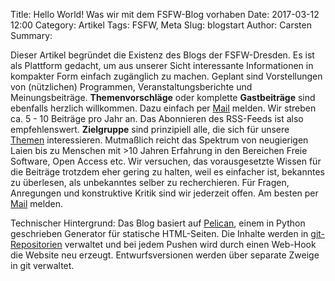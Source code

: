 Title: Hello World! Was wir mit dem FSFW-Blog vorhaben
Date: 2017-03-12 12:00
Category: Artikel
Tags: FSFW, Meta
Slug: blogstart
Author: Carsten
Summary:


Dieser Artikel begründet die Existenz des Blogs der FSFW-Dresden.
Es ist als Plattform gedacht, um aus unserer Sicht interessante Informationen in kompakter Form einfach zugänglich zu machen. Geplant sind Vorstellungen von (nützlichen) Programmen, Veranstaltungsberichte und Meinungsbeiträge. **Themenvorschläge** oder komplette **Gastbeiträge** sind ebenfalls herzlich willkommen. Dazu einfach per [Mail](mailto:kontakt@fsfw-dresden.de) melden. Wir streben ca. 5 - 10 Beiträge pro Jahr an. Das Abonnieren des RSS-Feeds ist also empfehlenswert. **Zielgruppe** sind prinzipiell alle, die sich für unsere [Themen](https://fsfw-dresden.de/themen.html) interessieren.
Mutmaßlich reicht das Spektrum von neugierigen Laien bis zu Menschen mit >10 Jahren Erfahrung in den Bereichen Freie Software, Open Access etc.
Wir versuchen, das vorausgesetzte Wissen für die Beiträge trotzdem eher gering zu halten, weil es einfacher ist, bekanntes zu überlesen, als unbekanntes selber zu recherchieren. Für Fragen, Anregungen und konstruktive Kritik sind wir jederzeit offen. Am besten per [Mail](mailto:kontakt@fsfw-dresden.de) melden.

Technischer Hintergrund: Das Blog basiert auf [Pelican](https://blog.getpelican.com/), einem in Python geschrieben Generator für statische HTML-Seiten. Die Inhalte werden in [git-Repositorien](https://github.com/fsfw-dresden) verwaltet und bei jedem Pushen wird durch einen Web-Hook die Website neu erzeugt. Entwurfsversionen werden über separate Zweige in git verwaltet.
